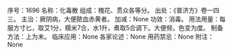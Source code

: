 序号：1696
名称：化毒散
组成：槐花、贯众各等分。
出处：《普济方》卷一四三。
主治：厥阴病，大便脓血赤黄者。
加减：None
功效：消毒。
用法用量：每服方寸匕，取艾1分，糯米7合，水1升，煮取5合调下。大便频，色变为度。
制备方法：上为末。
临床应用：None
各家论述：None
用药禁忌：None
附注：None
